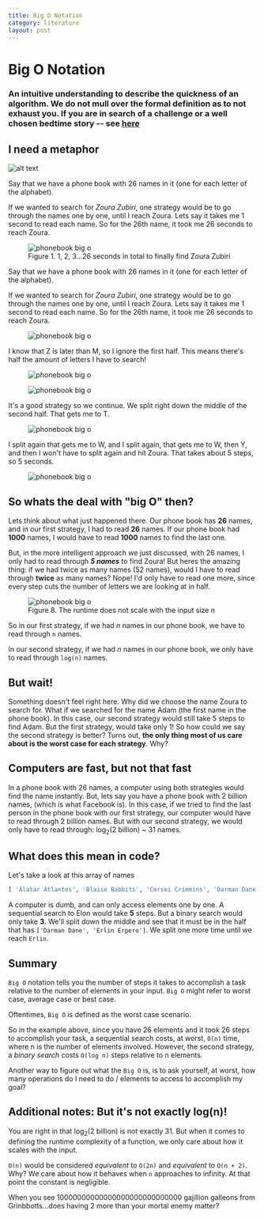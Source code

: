 ```yaml
---
title: Big O Notation
category: literature
layout: post
---
```


# Big O Notation

### An intuitive understanding to describe the quickness of an algorithm. We do not mull over the formal definition as to not exhaust you. If you are in search of a challenge or a well chosen bedtime story -- see <a href="https://en.wikipedia.org/wiki/Big_O_notation" target="_blank">here</a>


## I need a metaphor
![alt text]({{site.baseurl}}/assets/images/demystifying_datastructures/0-introduction/alphabet.png "Alphabet Big O")


Say that we have a phone book with 26 names in it (one for each letter of the alphabet).

If we wanted to search for *Zoura Zubiri*, one strategy would be to go through the names one by one, until I reach Zoura. Lets say it takes me 1 second to read each name. So for the 26th name, it took me 26 seconds to reach Zoura.

<figure class="image">
  <img src="{{ site.baseurl }}/assets/images/demystifying_datastructures/0-introduction/phonebook_turning.gif" alt="phonebook big o">
  <figcaption>Figure 1. 1, 2, 3...26 seconds in total to finally find Zoura Zubiri</figcaption>
</figure>

Say that we have a phone book with 26 names in it (one for each letter of the alphabet).

If we wanted to search for *Zoura Zubiri*, one strategy would be to go through the names one by one, until I reach Zoura. Lets say it takes me 1 second to read each name. So for the 26th name, it took me 26 seconds to reach Zoura.

<figure class="image">
  <img src="{{ site.baseurl }}/images/demystifying_datastructures/0-introduction/phonebook.png" alt="phonebook big o">
</figure>

I know that Z is later than M, so I ignore the first half. This means there's half the amount of letters I have to search!

<figure class="image">
  <img src="{{ site.markdown_url }}/0-introduction/alphabet_cross_0.gif" alt="phonebook big o">
</figure>
<figure class="image">
  <img src="{{ site.markdown_url }}/0-introduction/phonebook_ripping.gif" alt="phonebook big o">
</figure>

It's a good strategy so we continue. We split right down the middle of the second half. That gets me to T.

<figure class="image">
  <img src="{{ site.markdown_url }}/0-introduction/alphabet_cross_1.gif" alt="phonebook big o">
</figure>

 I split again that gets me to W, and I split again, that gets me to W, then Y, and then I won't have to split again and hit Zoura. That takes about 5 steps, so 5 seconds.

<figure class="image">
  <img src="{{ site.markdown_url }}/0-introduction/alphabet_cross_full.gif" alt="phonebook big o">
</figure>


## So whats the deal with "big O" then?


Lets think about what just happened there. Our phone book has <b>26</b> names, and in our first strategy, I had to read <b>26</b> names. If our phone book had <b>1000</b> names, I would have to read <b>1000</b> names to find the last one.

But, in the more intelligent approach we just discussed, with 26 names, I only had to read through <b><i>5 names</i></b> to find Zoura! But heres the amazing thing: if we had twice as many names (52 names), would I have to read through **twice** as many names? Nope! I'd only have to read one more, since every step cuts the number of letters we are looking at in half.
<figure class="image">
  <img src="{{ site.markdown_url }}/0-introduction/alphabet_long.gif" alt="phonebook big o">
  <figcaption>Figure 8. The runtime does not scale with the input size n</figcaption>
</figure>

So in our first strategy, if we had <i>n</i> names in our phone book, we have to read through ```n``` names.

In our second strategy, if we had <i>n</i> names in our phone book, we only have to read through ```log(n)``` names.

## But wait!

Something doesn't feel right here. Why did we choose the name Zoura to search for. What if we searched for the name Adam (the first name in the phone book). In this case, our second strategy would still take 5 steps to find Adam. But the first strategy, would take only 1! So how could we say the second strategy is better? Turns out, <b>the only thing most of us care about is the worst case for each strategy</b>. Why?

## Computers are fast, but not that fast

In a phone book with 26 names, a computer using both strategies would find the name instantly. But, lets say you have a phone book with 2 billion names, (which is what Facebook is). In this case, if we tried to find the last person in the phone book with our first strategy, our computer would have to read through 2 billion names. But with our second strategy, we would only have to read through: log<sub>2</sub>(2 billion) ~ 31 names.

## What does this mean in code?

Let's take a look at this array of names
 ```python
 [ 'Alatar Atlantes', 'Blaise Babbits', 'Cersei Crimmins', 'Darman Dane', 'Erlin Erpero' ]
 ```
 A computer is dumb, and can only access elements one by one. A sequential search to Elon would take **5** steps. But a binary search would only take **3**. We'll split down the middle and see that it must be in the half that has ```['Darman Dane', 'Erlin Erpero']```. We split one more time until we reach ```Erlin```.

## Summary

 ```Big O``` notation tells you the number of steps it takes to accomplish a task relative to the number of elements in your input. ```Big O``` might refer to worst case, average case or best case.

Oftentimes, ```Big O``` is defined as the worst case scenario.

So in the example above, since you have 26 elements and it took 26 steps to accomplish your task, a sequential search costs, at worst, ```O(n)``` time, where n is the number of elements involved. However, the second strategy, a *binary search* costs ```O(log n)``` steps relative to n elements.

 Another way to figure out what the ```Big O``` is, is to ask yourself, at worst, how many operations do I need to do / elements to access to accomplish my goal?


## Additional notes: But it's not exactly log(n)!
You are right in that  log<sub>2</sub>(2 billion) is not exactly 31. But when it comes to defining the runtime complexity of a function, we only care about how it scales with the input.

```O(n)``` would be considered *equivalent* to ```O(2n)``` and *equivalent* to ```O(n + 2)```. Why? We care about how it behaves when ```n``` approaches to infinity. At that point the constant is negligible.

When you see 10000000000000000000000000000 gajillion galleons from Grinbbotts...does having 2 more than your mortal enemy matter?
